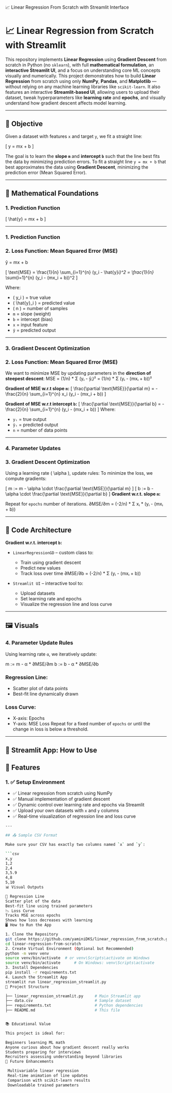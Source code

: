  📈 Linear Regression From Scratch with Streamlit Interface
# 📈 Linear Regression from Scratch with Streamlit

This repository implements **Linear Regression** using **Gradient Descent** from scratch in Python (no `sklearn`), with full **mathematical formulation**, an **interactive Streamlit UI**, and a focus on understanding core ML concepts visually and numerically.
This project demonstrates how to build **Linear Regression** from scratch using only **NumPy**, **Pandas**, and **Matplotlib** — without relying on any machine learning libraries like `scikit-learn`. It also features an interactive **Streamlit-based UI**, allowing users to upload their dataset, tweak hyperparameters like **learning rate** and **epochs**, and visually understand how gradient descent affects model learning.

---

## 🎯 Objective

Given a dataset with features `x` and target `y`, we fit a straight line:

\[
y = mx + b
\]

The goal is to learn the **slope `m`** and **intercept `b`** such that the line best fits the data by minimizing prediction errors.
To fit a straight line `y = mx + b` that best approximates the data using **Gradient Descent**, minimizing the prediction error (Mean Squared Error).

---

## 🧠 Mathematical Foundations

### 1. **Prediction Function**

\[
\hat{y} = mx + b
\]

---
### 1. Prediction Function

### 2. **Loss Function: Mean Squared Error (MSE)**
ŷ = mx + b

\[
\text{MSE} = \frac{1}{n} \sum_{i=1}^{n} (y_i - \hat{y}_i)^2 = \frac{1}{n} \sum_{i=1}^{n} (y_i - (mx_i + b))^2
\]

Where:
- \( y_i \) = true value
- \( \hat{y}_i \) = predicted value
- \( n \) = number of samples
- `m` = slope (weight)
- `b` = intercept (bias)
- `x` = input feature
- `ŷ` = predicted output

---

### 3. **Gradient Descent Optimization**
### 2. Loss Function: Mean Squared Error (MSE)

We want to minimize MSE by updating parameters in the **direction of steepest descent**:
MSE = (1/n) * Σ (yᵢ - ŷᵢ)²
= (1/n) * Σ (yᵢ - (mxᵢ + b))²

**Gradient of MSE w.r.t slope `m`:**
\[
\frac{\partial \text{MSE}}{\partial m} = -\frac{2}{n} \sum_{i=1}^{n} x_i (y_i - (mx_i + b))
\]

**Gradient of MSE w.r.t intercept `b`:**
\[
\frac{\partial \text{MSE}}{\partial b} = -\frac{2}{n} \sum_{i=1}^{n} (y_i - (mx_i + b))
\]
Where:
- `yᵢ` = true output
- `ŷᵢ` = predicted output
- `n` = number of data points

---

### 4. **Parameter Updates**
### 3. Gradient Descent Optimization

Using a learning rate \( \alpha \), update rules:
To minimize the loss, we compute gradients:

\[
m := m - \alpha \cdot \frac{\partial \text{MSE}}{\partial m}
\]
\[
b := b - \alpha \cdot \frac{\partial \text{MSE}}{\partial b}
\]
**Gradient w.r.t. slope `m`:**

Repeat for `epochs` number of iterations.
∂MSE/∂m = (-2/n) * Σ xᵢ * (yᵢ - (mxᵢ + b))

---

## 🧾 Code Architecture
**Gradient w.r.t. intercept `b`:**

- `LinearRegressionGD` – custom class to:
  - Train using gradient descent
  - Predict new values
  - Track loss over time
∂MSE/∂b = (-2/n) * Σ (yᵢ - (mxᵢ + b))

- `Streamlit UI` – interactive tool to:
  - Upload datasets
  - Set learning rate and epochs
  - Visualize the regression line and loss curve

---

## 🖼️ Visuals
### 4. Parameter Update Rules

Using learning rate `α`, we iteratively update:

m := m - α * ∂MSE/∂m
b := b - α * ∂MSE/∂b

### Regression Line:
- Scatter plot of data points
- Best-fit line dynamically drawn

### Loss Curve:
- X-axis: Epochs
- Y-axis: MSE Loss
Repeat for a fixed number of `epochs` or until the change in loss is below a threshold.

---

## 🧪 Streamlit App: How to Use
## 🧾 Features

### 1. ✅ Setup Environment
- ✅ Linear regression from scratch using NumPy
- ✅ Manual implementation of gradient descent
- ✅ Dynamic control over learning rate and epochs via Streamlit
- ✅ Upload your own datasets with `x` and `y` columns
- ✅ Real-time visualization of regression line and loss curve

```bash
---

## 📤 Sample CSV Format

Make sure your CSV has exactly two columns named `x` and `y`:

```csv
x,y
1,2
2,4
3,5.9
4,8
5,10
📊 Visual Outputs

📍 Regression Line
Scatter plot of the data
Best-fit line using trained parameters
📉 Loss Curve
Tracks MSE across epochs
Shows how loss decreases with learning
🖥 How to Run the App

1. Clone the Repository
git clone https://github.com/yaminiDKS/linear_regression_from_scratch.git
cd linear-regression-from-scratch
2. Create Virtual Environment (Optional but Recommended)
python -m venv venv
source venv/bin/activate  # or venv\Scripts\activate on Windows
source venv/bin/activate      # On Windows: venv\Scripts\activate
3. Install Dependencies
pip install -r requirements.txt
4. Launch the Streamlit App
streamlit run linear_regression_streamlit.py
🧪 Project Structure

├── linear_regression_streamlit.py     # Main Streamlit app
├── data.csv                           # Sample dataset
├── requirements.txt                   # Python dependencies
├── README.md                          # This file


📚 Educational Value

This project is ideal for:

Beginners learning ML math
Anyone curious about how gradient descent really works
Students preparing for interviews
Recruiters assessing understanding beyond libraries
🚀 Future Enhancements

 Multivariable linear regression
 Real-time animation of line updates
 Comparison with scikit-learn results
 Downloadable trained parameters